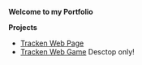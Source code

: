 **Welcome to my Portfolio**


**Projects**

* [Tracken Web Page](https://ganushkevychv.github.io/tracken/)
* [Tracken Web Game](https://ganushkevychv.github.io/tracken/game/) Desctop only!



